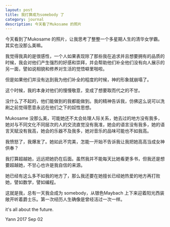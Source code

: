 ```yaml
---
layout: post
title: 我打算成为somebody 了
category: journal
description: 今天看了Mukosame 的照片
---
```


今天看到了Mukosame 的照片，让我思考了整整一个多星期人生的清华女学霸。其实也没那么美嘛。


我觉得我真的是很感性，一个人如果表现除了那些我在追求并且想要拥有的品质的时候，我会对他们产生强烈的好感和崇拜，并会帮助他们补全他们没有向人展示的另一面，譬如说相貌和修养对生活的觉悟噼里啪啦。

但是如果他们并没有达到我为他们补全的程度的时候，神的形象就崩塌了。

这个时候，我的本身对他们的慢慢敬意，变成了想要取而代之的不甘。

没什么了不起的，他们能做到的我都能做到。我的精神告诉我，仿佛这么说可以洗刷之前觉得愿意永远在他们之下的奴性思想。


Mukosame 没那么美，可能她还不太会处理人际关系，她去过的地方没有我多，她对与不同文化不同层次的人的交流直觉没有我准，她会的语言没有我多，她的语言天赋没有我高，她会的乐器不及我多，她对音乐的品味可能也不如我高。

我愤怒了，我爆发了。她如此不完美，怎能一开始不告诉我让我把她高高当成女神供奉？

我打算超越她，远远把她扔在后面。虽然我并不能每天比她看更多书，但我还是想要超越她，不甘心也许是我自信的来源。

她已经有这么多不如我的地方了，那么我还要在她擅长已经她热爱的地方再打败她，譬如数学，譬如编程。

这就是我，总有一天我会成为 somebody，从银色Maybach 上下来迎着阳光西装敞开听着爵士乐。第一次经历人生确像是曾经活过一次一样。

it's all about the future.


Yann
2017 Sep 02

